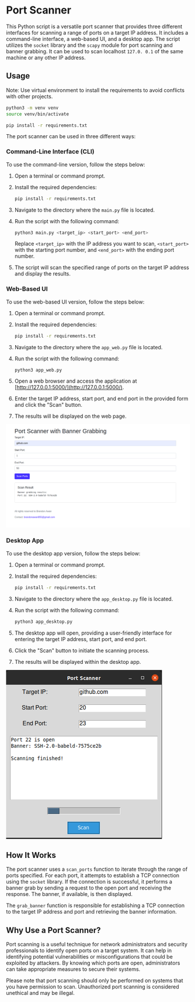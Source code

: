 # Port Scanner

This Python script is a versatile port scanner that provides three different interfaces for scanning a range of ports on a target IP address. It includes a command-line interface, a web-based UI, and a desktop app. The script utilizes the `socket` library and the `scapy` module for port scanning and banner grabbing. It can be used to scan localhost `127.0. 0.1` of the same machine or any other IP address.

## Usage

Note: Use virtual environment to install the requirements to avoid conflicts with other projects.

```bash
python3 -m venv venv
source venv/bin/activate
```

```bash
pip install -r requirements.txt
```
The port scanner can be used in three different ways:

### Command-Line Interface (CLI)

To use the command-line version, follow the steps below:

1. Open a terminal or command prompt.
2. Install the required dependencies:

    ```bash
    pip install -r requirements.txt
    ```

3. Navigate to the directory where the `main.py` file is located.
4. Run the script with the following command:

    ```bash
    python3 main.py <target_ip> <start_port> <end_port>
    ```

    Replace `<target_ip>` with the IP address you want to scan, `<start_port>` with the starting port number, and `<end_port>` with the ending port number.
5. The script will scan the specified range of ports on the target IP address and display the results.

### Web-Based UI

To use the web-based UI version, follow the steps below:

1. Open a terminal or command prompt.
2. Install the required dependencies:

    ```bash
    pip install -r requirements.txt
    ```

3. Navigate to the directory where the `app_web.py` file is located.
4. Run the script with the following command:

    ```bash
    python3 app_web.py
    ```

5. Open a web browser and access the application at [http://127.0.0.1:5000/](http://127.0.0.1:5000/).
6. Enter the target IP address, start port, and end port in the provided form and click the "Scan" button.
7. The results will be displayed on the web page.

![Web UI](/images/web_ui.png)

### Desktop App

To use the desktop app version, follow the steps below:

1. Open a terminal or command prompt.
2. Install the required dependencies:

    ```bash
    pip install -r requirements.txt
    ```

3. Navigate to the directory where the `app_desktop.py` file is located.
4. Run the script with the following command:

    ```bash
    python3 app_desktop.py
    ```

5. The desktop app will open, providing a user-friendly interface for entering the target IP address, start port, and end port.
6. Click the "Scan" button to initiate the scanning process.
7. The results will be displayed within the desktop app.

![Desktop App](/images/desktop_app.png)

## How It Works

The port scanner uses a `scan_ports` function to iterate through the range of ports specified. For each port, it attempts to establish a TCP connection using the `socket` library. If the connection is successful, it performs a banner grab by sending a request to the open port and receiving the response. The banner, if available, is then displayed.

The `grab_banner` function is responsible for establishing a TCP connection to the target IP address and port and retrieving the banner information.

## Why Use a Port Scanner?

Port scanning is a useful technique for network administrators and security professionals to identify open ports on a target system. It can help in identifying potential vulnerabilities or misconfigurations that could be exploited by attackers. By knowing which ports are open, administrators can take appropriate measures to secure their systems.

Please note that port scanning should only be performed on systems that you have permission to scan. Unauthorized port scanning is considered unethical and may be illegal.
